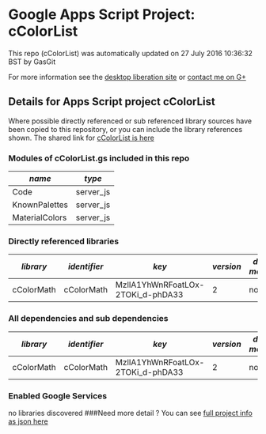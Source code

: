 # Google Apps Script Project: cColorList
This repo (cColorList) was automatically updated on 27 July 2016 10:36:32 BST by GasGit

For more information see the [desktop liberation site](http://ramblings.mcpher.com/Home/excelquirks/drivesdk/gettinggithubready "desktop liberation") or [contact me on G+](https://plus.google.com/+BruceMcpherson "Bruce McPherson - GDE")
## Details for Apps Script project cColorList
Where possible directly referenced or sub referenced library sources have been copied to this repository, or you can include the library references shown. 
The shared link for [cColorList is here](https://script.google.com/d/1kSRS6JmYWHYWGFtDfnwPSCTgkE5yDJJjWb5lrh7SWRzervM4h1kzuc2I/edit?usp=sharing "open in the GAS IDE")

### Modules of cColorList.gs included in this repo
*name*|*type*
--- | --- 
Code| server_js
KnownPalettes| server_js
MaterialColors| server_js
### Directly referenced libraries
*library*|*identifier*|*key*|*version*|*dev mode*|*source*|
--- | --- | --- | --- | --- | --- 
cColorMath| cColorMath|MzllA1YhWnRFoatLOx-2TOKi_d-phDA33|2|no|[here](libraries/cColorMath "library source")
### All dependencies and sub dependencies
*library*|*identifier*|*key*|*version*|*dev mode*|*source*|
--- | --- | --- | --- | --- | --- 
cColorMath| cColorMath|MzllA1YhWnRFoatLOx-2TOKi_d-phDA33|2|no|[here](libraries/cColorMath "library source")
### Enabled Google Services
no libraries discovered
###Need more detail ?
You can see [full project info as json here](info.json)
